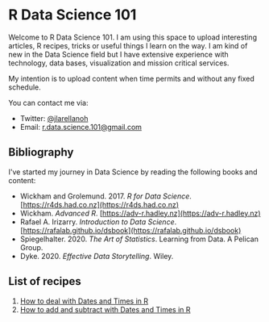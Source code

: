 # R Data Science 101

Welcome to R Data Science 101. I am using this space to upload interesting articles, R recipes, tricks or useful things I learn on the way. I am kind of new in the Data Science field but I have extensive experience with technology, data bases, visualization and mission critical services.

My intention is to upload content when time permits and without any fixed schedule.

You can contact me via:

* Twitter: [@jlarellanoh](https://twitter.com/jlarellanoh)
* Email: r.data.science.101@gmail.com

## Bibliography

I've started my journey in Data Science by reading the following books and content:

* Wickham and Grolemund. 2017. *R for Data Science*. [https://r4ds.had.co.nz](https://r4ds.had.co.nz)
* Wickham. *Advanced R*. [https://adv-r.hadley.nz](https://adv-r.hadley.nz)
* Rafael A. Irizarry. *Introduction to Data Science*. [https://rafalab.github.io/dsbook](https://rafalab.github.io/dsbook)
* Spiegelhalter. 2020. *The Art of Statistics*. Learning from Data. A Pelican Group.
* Dyke. 2020. *Effective Data Storytelling*. Wiley.



## List of recipes

1. [How to deal with Dates and Times in R](dates_times/How-to-deal-with-Dates-and-Times-in-R.md)
1. [How to add and subtract with Dates and Times in R](dates_times/How-to-add-and-subtract-Dates-and-Times-in-R.md)

